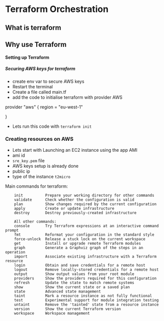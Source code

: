 # Terraform Orchestration
## What is terraform
## Why use Terraform
#### Setting up Terraform
##### Securing AWS keys for terraform

- create env var to secure AWS keys
- Restart the terminal
- Create a file called main.tf
- add the code to initialise terraform with provider AWS

provider "aws" {
    region = "eu-west-1"

}

- Lets run this code with `terraform init`

### Creating resources on AWS
- Lets start with Launching an EC2 instance using the app AMI
- ami id ` `
- `sre_key.pem` file
- AWS keys setup is already done
- public ip
- type of the instance `t2micro`

Main commands for terraform:

        init          Prepare your working directory for other commands
        validate      Check whether the configuration is valid
        plan          Show changes required by the current configuration
        apply         Create or update infrastructure
        destroy       Destroy previously-created infrastructure

        All other commands:
        console       Try Terraform expressions at an interactive command prompt
        fmt           Reformat your configuration in the standard style
        force-unlock  Release a stuck lock on the current workspace
        get           Install or upgrade remote Terraform modules
        graph         Generate a Graphviz graph of the steps in an operation
        import        Associate existing infrastructure with a Terraform resource
        login         Obtain and save credentials for a remote host
        logout        Remove locally-stored credentials for a remote host
        output        Show output values from your root module
        providers     Show the providers required for this configuration
        refresh       Update the state to match remote systems
        show          Show the current state or a saved plan
        state         Advanced state management
        taint         Mark a resource instance as not fully functional
        test          Experimental support for module integration testing
        untaint       Remove the 'tainted' state from a resource instance
        version       Show the current Terraform version
        workspace     Workspace management

